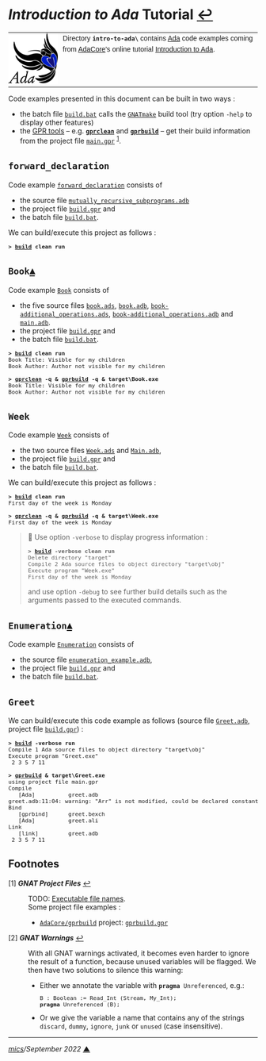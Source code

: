 # <span id="top"><i>Introduction to Ada</i> Tutorial</span> <span style="size:25%;"><a href="../README.md">↩</a></span>

<table style="font-family:Helvetica,Arial;font-size:14px;line-height:1.6;">
  <tr>
  <td style="border:0;padding:0 10px 0 0;min-width:100px;"><a href="https://www.adacore.com/" rel="external"><img style="border:0;" src="../docs/images/adamascot.png" width="100" alt="Ada project"/></a></td>
  <td style="border:0;padding:0;vertical-align:text-top;">
    Directory <strong><code>intro-to-ada\</code></strong> contains <a href="https://www.adacore.com/" rel="external">Ada</a> code examples coming from <a href="https://www.adacore.com/" rel="external">AdaCore</a>'s online tutorial <a href="https://learn.adacore.com/courses/intro-to-ada" rel="external">Introduction to Ada</a>.
  </td>
  </tr>
</table>

Code examples presented in this document can be built in two ways :
- the batch file [`build.bat`](./Week/build.bat) calls the [`GNATmake`](gnu_gnatmake) build tool (try option `-help` to display other features)
- the [GPR tools][gpr_tools] &ndash; e.g. [**`gprclean`**][gprclean_cli] and [**`gprbuild`**][gprbuild_cli] &ndash; get their build information from the project file [`main.gpr`](./Week/main.gpr) <sup id="anchor_01">[1](#footnote_01)</sup>.

## <span id="forward_declaration">`forward_declaration`</span>

Code example [`forward_declaration`](./ch03/forward_declaration/) consists of
- the source file [`mutually_recursive_subprograms.adb`](./ch03/forward_declaration/src/main/ada/mutually_recursive_subprograms.adb)
- the project file [`build.gpr`](./ch03/forward_declaration/build.gpr) and
- the batch file [`build.bat`](./ch03/forward_declaration/build.bat).

We can build/execute this project as follows :

<pre style="font-size:80%;">
<b>&gt; <a href="./ch03/forward_declaration/build.bat">build</a> clean run</b>
</pre>

## <span id="book">`Book`</span>[**&#x25B4;**](#top)

Code example [`Book`](./ch04/Book/) consists of
- the five source files [`book.ads`](./ch04/Book/src/main/ada/book.ads), [`book.adb`](./ch04/Book/src/main/ada/book.adb), [`book-additional_operations.ads`](./ch04/Book/src/main/ada/book-additional_operations.ads), [`book-additional_operations.adb`](./ch04/Book/src/main/ada/book-additional_operations.adb) and [`main.adb`](./ch04/Book/src/main/ada/main.adb).
- the project file [`build.gpr`](./ch04/Book/build.gpr) and
- the batch file [`build.bat`](./ch04/Book/build.bat).

<pre style="font-size:80%;">
<b>&gt; <a href="./ch04/Book/build.bat">build</a> clean run</b>
Book Title: Visible for my children
Book Author: Author not visible for my children
&nbsp;
<b>&gt; <a href="https://docs.adacore.com/gprbuild-docs/html/gprbuild_ug/companion_tools.html#cleaning-up-with-gprclean">gprclean</a> -q &amp; <a href="https://docs.adacore.com/gprbuild-docs/html/gprbuild_ug/building_with_gprbuild.html#command-line">gprbuild</a> -q &amp; target\Book.exe</b>
Book Title: Visible for my children
Book Author: Author not visible for my children
</pre>

## <span id="week">`Week`</span>

Code example [`Week`](./ch04/Week/) consists of
- the two source files [`Week.ads`](./ch04/Week/src/Week.ads) and [`Main.adb`](./ch04/Week/src/Main.adb),
- the project file [`build.gpr`](./ch04/Week/build.gpr) and
- the batch file [`build.bat`](./ch04/Week/build.bat).

We can build/execute this project as follows :

<pre style="font-size:80%;">
<b>&gt; <a href="./ch04/Week/build.bat">build</a> clean run</b>
First day of the week is Monday
&nbsp;
<b>&gt; <a href="https://docs.adacore.com/gprbuild-docs/html/gprbuild_ug/companion_tools.html#cleaning-up-with-gprclean">gprclean</a> -q &amp; <a href="https://docs.adacore.com/gprbuild-docs/html/gprbuild_ug/building_with_gprbuild.html#command-line">gprbuild</a> -q &amp; target\Week.exe</b>
First day of the week is Monday
</pre>

> **:mag_right:** Use option `-verbose` to display progress information :
> <pre style="font-size:80%;">
> <b>&gt; <a href="./ch04/Week/build.bat">build</a> -verbose clean run</b>
> Delete directory "target"
> Compile 2 Ada source files to object directory "target\obj"
> Execute program "Week.exe"
> First day of the week is Monday
> </pre>
> and use option `-debug` to see further build details such as the arguments passed to the executed commands.

## <span id="enumeration">`Enumeration`</span>[**&#x25B4;**](#top)

Code example [`Enumeration`](./ch05/Enumeration/) consists of
- the source file [`enumeration_example.adb`](./ch05/Enumeration/src/main/ada/enumeration_example.adb),
- the project file [`build.gpr`](./ch05/Enumeration/build.gpr) and
- the batch file [`build.bat`](./ch05/Enumeration/build.bat).

## <span id="greet">`Greet`</span>

We can build/execute this code example as follows (source file [`Greet.adb`](./ch07/Greet/src/main/ada/Greet.adb), project file [`build.gpr`](./ch07/Greet/build.gpr)) :

<pre style="font-size:80%;">
<b>&gt; <a href="./ch07/Greet/build.bat">build</a> -verbose run</b>
Compile 1 Ada source files to object directory "target\obj"
Execute program "Greet.exe"
 2 3 5 7 11
&nbsp;
<b>&gt; <a href="https://docs.adacore.com/gprbuild-docs/html/gprbuild_ug.html" rel="external">gprbuild</a> &amp; target\Greet.exe</b>
using project file main.gpr
Compile
   [Ada]          greet.adb
greet.adb:11:04: warning: "Arr" is not modified, could be declared constant [-gnatwk]
Bind
   [gprbind]      greet.bexch
   [Ada]          greet.ali
Link
   [link]         greet.adb
 2 3 5 7 11
</pre>

## <span id="footnotes">Footnotes</span>

<span id="footnote_01">[1]</span> ***GNAT Project Files*** [↩](#anchor_01)

<dl><dd>
TODO: <a href="https://docs.adacore.com/gprbuild-docs/html/gprbuild_ug/gnat_project_manager.html#executable-file-names">Executable file names</a>.
</dd>
<dd>
Some project file examples :
<ul><li><a href="https://github.com/AdaCore/gprbuild"><code>AdaCore/gprbuild</code></a> project: <a href="https://github.com/AdaCore/gprbuild/blob/master/gprbuild.gpr"><code>gprbuild.gpr</code></a></li>
</ul>
</dd></dl>

<span id="footnote_02">[2]</span> ***GNAT Warnings*** [↩](#anchor_02)

<dl><dd>
With all GNAT warnings activated, it becomes even harder to ignore the result of a function, because unused variables will be flagged. We then have two solutions to silence this warning:
<ul>
<li>Either we annotate the variable with <code><b>pragma</b> Unreferenced</code>, e.g.:
<pre style="font-size:80%;">
B : Boolean := Read_Int (Stream, My_Int);
<b>pragma</b> Unreferenced (B);
</pre></li>
<li>Or we give the variable a name that contains any of the strings <code>discard</code>, <code>dummy</code>, <code>ignore</code>, <code>junk</code> or <code>unused</code> (case insensitive).</li>
</ul>
</dd></dl>

***

*[mics](https://lampwww.epfl.ch/~michelou/)/September 2022* [**&#9650;**](#top)
<span id="bottom">&nbsp;</span>

<!-- link refs -->

[gnu_gnatmake]: https://gcc.gnu.org/onlinedocs/gnat_ugn/Building-with-gnatmake.html
[gpr_tools]: https://docs.adacore.com/gprbuild-docs/html/gprbuild_ug.html
[gprbuild_cli]: https://docs.adacore.com/gprbuild-docs/html/gprbuild_ug/building_with_gprbuild.html
[gprclean_cli]: https://docs.adacore.com/gprbuild-docs/html/gprbuild_ug/companion_tools.html#cleaning-up-with-gprclean

